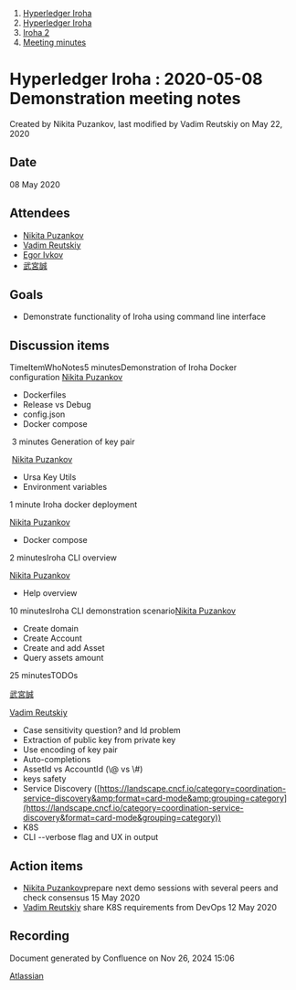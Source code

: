 1. [Hyperledger Iroha](index.html)
2. [Hyperledger Iroha](Hyperledger-Iroha_20873224.html)
3. [Iroha 2](Iroha-2_21012047.html)
4. [Meeting minutes](Meeting-minutes_21016015.html)

# Hyperledger Iroha : 2020-05-08 Demonstration meeting notes

Created by Nikita Puzankov, last modified by Vadim Reutskiy on May 22, 2020

## Date

08 May 2020

## Attendees

- [Nikita Puzankov](https://lf-hyperledger.atlassian.net/wiki/people/5df113768998970e5b434e0a?ref=confluence)
- [Vadim Reutskiy](https://lf-hyperledger.atlassian.net/wiki/people/5b8d04b72786fb2bf79a7405?ref=confluence)
- [Egor Ivkov](https://lf-hyperledger.atlassian.net/wiki/people/5dd9631c1cf3c20ef5ff9f0f?ref=confluence)
- [武宮誠](https://lf-hyperledger.atlassian.net/wiki/people/557058:12c320e6-5d17-404f-b20e-bfa5721ae960?ref=confluence)

## Goals

- Demonstrate functionality of Iroha using command line interface

## Discussion items

TimeItemWhoNotes5 minutesDemonstration of Iroha Docker configuration [Nikita Puzankov](https://lf-hyperledger.atlassian.net/wiki/people/5df113768998970e5b434e0a?ref=confluence)

- Dockerfiles
- Release vs Debug
- config.json
- Docker compose

 3 minutes Generation of key pair

 [Nikita Puzankov](https://lf-hyperledger.atlassian.net/wiki/people/5df113768998970e5b434e0a?ref=confluence)

- Ursa Key Utils
- Environment variables

1 minute Iroha docker deployment

[Nikita Puzankov](https://lf-hyperledger.atlassian.net/wiki/people/5df113768998970e5b434e0a?ref=confluence)

- Docker compose

2 minutesIroha CLI overview

[Nikita Puzankov](https://lf-hyperledger.atlassian.net/wiki/people/5df113768998970e5b434e0a?ref=confluence)

- Help overview

10 minutesIroha CLI demonstration scenario[Nikita Puzankov](https://lf-hyperledger.atlassian.net/wiki/people/5df113768998970e5b434e0a?ref=confluence)

- Create domain
- Create Account
- Create and add Asset
- Query assets amount

25 minutesTODOs

[武宮誠](https://lf-hyperledger.atlassian.net/wiki/people/557058:12c320e6-5d17-404f-b20e-bfa5721ae960?ref=confluence)

[Vadim Reutskiy](https://lf-hyperledger.atlassian.net/wiki/people/5b8d04b72786fb2bf79a7405?ref=confluence)

- Case sensitivity question? and Id problem
- Extraction of public key from private key
- Use encoding of key pair
- Auto-completions
- AssetId vs AccountId (\\@ vs \\#)
- keys safety
- Service Discovery ([https://landscape.cncf.io/category=coordination-service-discovery&amp;format=card-mode&amp;grouping=category](https://landscape.cncf.io/category=coordination-service-discovery&format=card-mode&grouping=category))
- K8S
- CLI --verbose flag and UX in output

## Action items

- [Nikita Puzankov](https://lf-hyperledger.atlassian.net/wiki/people/5df113768998970e5b434e0a?ref=confluence)prepare next demo sessions with several peers and check consensus 15 May 2020
- [Vadim Reutskiy](https://lf-hyperledger.atlassian.net/wiki/people/5b8d04b72786fb2bf79a7405?ref=confluence) share K8S requirements from DevOps 12 May 2020

## Recording

Document generated by Confluence on Nov 26, 2024 15:06

[Atlassian](http://www.atlassian.com/)
